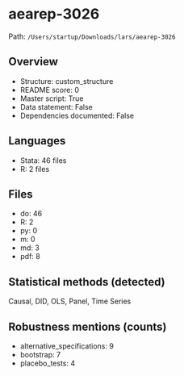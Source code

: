 # aearep-3026

Path: `/Users/startup/Downloads/lars/aearep-3026`

## Overview
- Structure: custom_structure
- README score: 0
- Master script: True
- Data statement: False
- Dependencies documented: False

## Languages
- Stata: 46 files
- R: 2 files

## Files
- do: 46
- R: 2
- py: 0
- m: 0
- md: 3
- pdf: 8

## Statistical methods (detected)
Causal, DID, OLS, Panel, Time Series

## Robustness mentions (counts)
- alternative_specifications: 9
- bootstrap: 7
- placebo_tests: 4